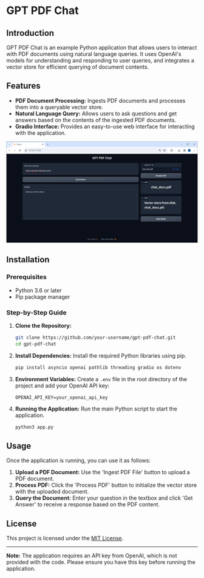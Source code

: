 
# GPT PDF Chat

## Introduction
GPT PDF Chat is an example Python application that allows users to interact with PDF documents using natural language queries. It uses OpenAI's models for understanding and responding to user queries, and integrates a vector store for efficient querying of document contents.

## Features
- **PDF Document Processing:** Ingests PDF documents and processes them into a queryable vector store.
- **Natural Language Query:** Allows users to ask questions and get answers based on the contents of the ingested PDF documents.
- **Gradio Interface:** Provides an easy-to-use web interface for interacting with the application.

<img src="./figures/GPT_PDF_Chat_GUI.png">

## Installation

### Prerequisites
- Python 3.6 or later
- Pip package manager

### Step-by-Step Guide
1. **Clone the Repository:**
   ```bash
   git clone https://github.com/your-username/gpt-pdf-chat.git
   cd gpt-pdf-chat
   ```

2. **Install Dependencies:**
   Install the required Python libraries using pip.
   ```bash
   pip install asyncio openai pathlib threading gradio os dotenv
   ```

3. **Environment Variables:**
   Create a `.env` file in the root directory of the project and add your OpenAI API key:
   ```plaintext
   OPENAI_API_KEY=your_openai_api_key
   ```

4. **Running the Application:**
   Run the main Python script to start the application.
   ```bash
   python3 app.py
   ```

## Usage
Once the application is running, you can use it as follows:
1. **Upload a PDF Document:** Use the 'Ingest PDF File' button to upload a PDF document.
2. **Process PDF:** Click the 'Process PDF' button to initialize the vector store with the uploaded document.
3. **Query the Document:** Enter your question in the textbox and click 'Get Answer' to receive a response based on the PDF content.

## License
This project is licensed under the [MIT License](LICENSE).

---

**Note:** The application requires an API key from OpenAI, which is not provided with the code. Please ensure you have this key before running the application.
